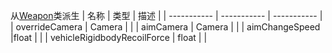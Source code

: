 从[Weapon](/Documents/Components/Weapon/Weapon.md)类派生
| 名称 | 类型 | 描述 |
| ----------- | ----------- | ----------- |
| overrideCamera | Camera |  |
| aimCamera | Camera |  |
| aimChangeSpeed |float  |  |
| vehicleRigidbodyRecoilForce | float |  |
